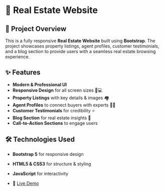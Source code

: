 # 🏡 Real Estate Website

## 📌 Project Overview
This is a fully responsive **Real Estate Website** built using **Bootstrap**. The project showcases property listings, agent profiles, customer testimonials, and a blog section to provide users with a seamless real estate browsing experience.

## ✨ Features
- **Modern & Professional UI**
- **Responsive Design** for all screen sizes 📱💻
- **Property Listings** with key details & images 🏘️
- **Agent Profiles** to connect buyers with experts 👨‍💼
- **Customer Testimonials** for credibility ⭐
- **Blog Section** for real estate insights 📝
- **Call-to-Action Sections** to engage users

## 🛠️ Technologies Used
- **Bootstrap 5** for responsive design
- **HTML5 & CSS3** for structure & styling
- **JavaScript** for interactivity



- 🔗 [Live Demo](https://horizonhomes.netlify.app/)
